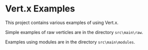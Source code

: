 # Vert.x Examples

This project contains various examples of using Vert.x.

Simple examples of raw verticles are in the directory `src\main\raw`.

Examples using modules are in the directory `src\main\modules`.
